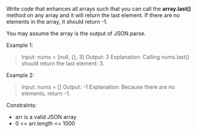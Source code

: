 Write code that enhances all arrays such that you can call the **array.last()** method on any array and it will return the last element. If there are no elements in the array, it should return -1.

You may assume the array is the output of JSON.parse.

Example 1:

> Input: nums = [null, {}, 3]
> Output: 3
> Explanation: Calling nums.last() should return the last element: 3.

Example 2:

> Input: nums = []
> Output: -1
> Explanation: Because there are no elements, return -1.

Constraints:

- arr is a valid JSON array
- 0 <= arr.length <= 1000
